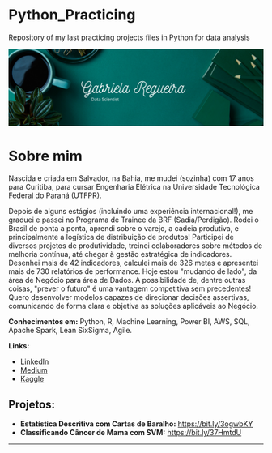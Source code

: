 # Python_Practicing
Repository of my last practicing projects files in Python for data analysis

<p align="center">
  <img src="Simple Work LinkedIn Banner.png" >
</p>

# Sobre mim

Nascida e criada em Salvador, na Bahia, me mudei (sozinha) com 17 anos para Curitiba, para cursar Engenharia Elétrica na Universidade Tecnológica Federal do Paraná (UTFPR).

Depois de alguns estágios (incluindo uma experiência internacional!), me graduei e passei no Programa de Trainee da BRF (Sadia/Perdigão). Rodei o Brasil de ponta a ponta, aprendi sobre o varejo, a cadeia produtiva, e principalmente a logística de distribuição de produtos! Participei de diversos projetos de produtividade, treinei colaboradores sobre métodos de melhoria contínua, até chegar à gestão estratégica de indicadores. Desenhei mais de 42 indicadores, calculei mais de 326 metas e apresentei mais de 730 relatórios de performance.
Hoje estou "mudando de lado", da área de Negócio para área de Dados. A possibilidade de, dentre outras coisas, "prever o futuro" é uma vantagem competitiva sem precedentes! Quero desenvolver modelos capazes de direcionar decisões assertivas, comunicando de forma clara e objetiva as soluções aplicáveis ao Negócio.

**Conhecimentos em:** Python, R, Machine Learning, Power BI, AWS, SQL, Apache Spark, Lean SixSigma, Agile.

**Links:**
* [LinkedIn](https://www.linkedin.com/in/gabriela-regueira)
* [Medium](https://www.medium.com/@gabrielareg)
* [Kaggle](https://www.kaggle.com/gabrielasantos2103)


## Projetos:

* **Estatística Descritiva com Cartas de Baralho:** https://bit.ly/3ogwbKY
* **Classificando Câncer de Mama com SVM:** https://bit.ly/37HmtdU

---

